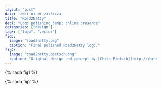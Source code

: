 ```yaml
---
layout: "post"
date: "2011-01-01 23:30:23"
title: "Road2Natty"
deck: "Logo polishing &amp; online presence"
categories: ["design"]
tags: ["logo", "vector"]
fig1:
  image: "road2natty.png"
  caption: "Final polished Road2Natty logo."
fig2:
  image: "road2natty.pietsch.png"
  caption: "Original design and concept by [Chris Pietsch](http://chrispietschmedia.com/)."
---
```


{% nada fig1 %}

{% nada fig2 %}
